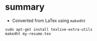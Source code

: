 # summary

- Converted from LaTex using `make4ht`

```
sudo apt-get install texlive-extra-utils
make4ht my-resume.tex
```
